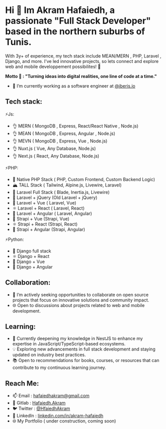 # Hi 👋 Im Akram Hafaiedh, a passionate "Full Stack Developer" based in the northern suburbs of Tunis. 
With  3y+ of experience, my tech stack include MEAN/MERN , PHP, Laravel , Django, and more.
I've led innovative projects, so lets connect and explore web and mobile developpement possibilites! 🚀 

**Motto 💬 : "Turning ideas into digital realities, one line of code at a time."**

- 🔭 I’m currently working as a software engineer at [@iberis.io](https://finances.iberis.io)
<!--
**Akram-Hafaiedh/Akram-Hafaiedh** is a ✨ _special_ ✨ repository because its `README.md` (this file) appears on your GitHub profile.
-->

<!-- 
 - 🌱 I’m currently learning ...

- 🤔 I’m looking for help with ...
- 💬 Ask me about ...
- ⚡ Fun fact: ...
-->
## Tech stack: 

⚡Js:

- 👌 MERN ( MongoDB , Express, React/React Native , Node.js) 
- 👌 MEAN ( MongoDB , Express, Angular , Node.js) 
- 👌 MEVN ( MongoDB , Express, Vue , Node.js)
- 👌 Nuxt.js ( Vue, Any Database, Node.js)
- 👌 Next.js ( React, Any Database, Node.js)

⚡PHP:

- 🐘 Native PHP Stack ( PHP, Custom Frontend, Custom Backend Logic)
- 🏔️ TALL Stack ( Tailwind, Alpine.js, Livewire, Laravel)
- 🚀 Laravel Full Stack ( Blade, Inertia.js, Livewire)
- 🦋 Laravel + jQuery (Old Laravel + jQuery)
- 💙 Laravel + Vue ( Laravel, Vue)
- ⚛️ Laravel + React ( Laravel, React)
- 🔺 Laravel + Angular ( Laravel, Angular)
- 🔄 Strapi + Vue (Strapi, Vue)
- ⚛️ Strapi + React (Strapi, React)
- 🔺 Strapi + Angular (Strapi, Angular)
 
⚡Python:

- 🐍 Django full stack
- ⚛️ Django + React 
- 🌈 Django + Vue
- 🔺 Django + Angular

## Collaboration:

- 👯 I’m actively seeking opportunities to collaborate on open source projects that focus on innovative solutions and community impact.
- 🌐 Open to discussions about projects related to web and mobile development.
  
## Learning:

- 🌱 Currently deepening my knowledge in NestJS to enhance my expertise in JavaScript/TypeScript-based ecosystems.
- 💡 Exploring new advancements in full stack development and staying updated on industry best practices.
- 📚 Open to recommendations for books, courses, or resources that can contribute to my continuous learning journey.


## Reach Me:

- 📫 Email : [hafaiedhakram@gmail.com](mailto:hafaiedhakram@gmail.com)
- 🦊 Gitlab : [Hafaiedh.Akram](https://gitlab.com/Hafaiedh.Akram)
- 🐦 Twitter : [@HfaiedhAkram](https://twitter.com/HfaiedhAkram)
- 💼 LinkedIn : [linkedin.com/in/akram-hafaiedh](https://www.linkedin.com/in/akram-hafaiedh-368b3312b/)
- 🌐 My Portfolio ( under construction, coming soon)
